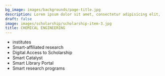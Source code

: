 ```yaml
---
bg_image: images/backgrounds/page-title.jpg
description: Lorem ipsum dolor sit amet, consectetur adipisicing elit, sed do eiusmod tempor incididunt ut labore. dolore magna aliqua. Ut enim ad minim veniam, quis nostrud.
draft: false
image: images/scholarship/scholarship-item-3.jpg
title: CHEMICAL ENGINEERING
---
```


* institutes
* Smart-affiliated research
* Digital Access to Scholarship
* Smart Catalyst
* Smart Library Portal
* Smart research programs